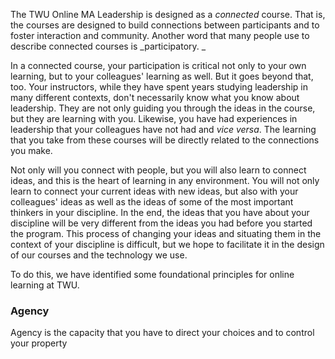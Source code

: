 The TWU Online MA Leadership is designed as a _connected_ course. That is, the courses are designed to build connections between participants and to foster interaction and community. Another word that many people use to describe connected courses is _participatory. _

In a connected course, your participation is critical not only to your own learning, but to your colleagues' learning as well. But it goes beyond that, too. Your instructors, while they have spent years studying leadership in many different contexts, don't necessarily know what you know about leadership. They are not only guiding you through the ideas in the course, but they are learning with you. Likewise, you have had experiences in leadership that your colleagues have not had and _vice versa_. The learning that you take from these courses will be directly related to the connections you make.

Not only will you connect with people, but you will also learn to connect ideas, and this is the heart of learning in any environment. You will not only learn to connect your current ideas with new ideas, but also with your colleagues' ideas as well as the ideas of some of the most important thinkers in your discipline. In the end, the ideas that you have about your discipline will be very different from the ideas you had before you started the program. This process of changing your ideas and situating them in the context of your discipline is difficult, but we hope to facilitate it in the design of our courses and the technology we use.

To do this, we have identified some foundational principles for online learning at TWU.

### Agency

Agency is the capacity that you have to direct your choices and to control your property



